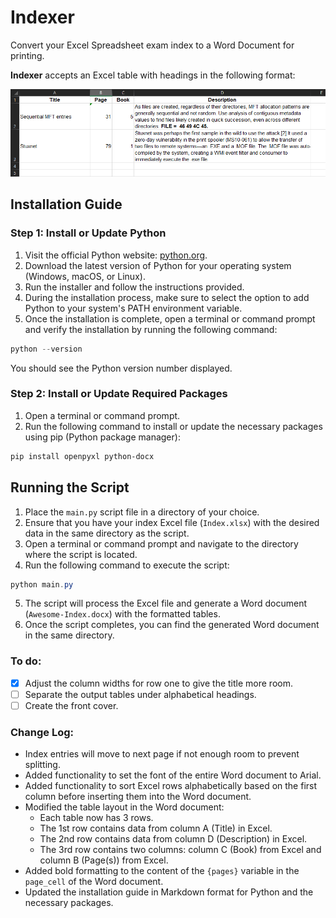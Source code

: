 # Indexer
Convert your Excel Spreadsheet exam index to a Word Document for printing.

**Indexer** accepts an Excel table with headings in the following format:

!["Excel example"](media/example.png)

## Installation Guide

### Step 1: Install or Update Python

1. Visit the official Python website: [python.org](https://www.python.org).
2. Download the latest version of Python for your operating system (Windows, macOS, or Linux).
3. Run the installer and follow the instructions provided.
4. During the installation process, make sure to select the option to add Python to your system's PATH environment variable.
5. Once the installation is complete, open a terminal or command prompt and verify the installation by running the following command:

```PowerShell
python --version
```
You should see the Python version number displayed.

### Step 2: Install or Update Required Packages

1. Open a terminal or command prompt.
2. Run the following command to install or update the necessary packages using pip (Python package manager):
```PowerShell
pip install openpyxl python-docx
```
## Running the Script

1. Place the `main.py` script file in a directory of your choice.
2. Ensure that you have your index Excel file (`Index.xlsx`) with the desired data in the same directory as the script.
3. Open a terminal or command prompt and navigate to the directory where the script is located.
4. Run the following command to execute the script:
```PowerShell
python main.py
```
5. The script will process the Excel file and generate a Word document (`Awesome-Index.docx`) with the formatted tables.
6. Once the script completes, you can find the generated Word document in the same directory.

### To do:

- [X] Adjust the column widths for row one to give the title more room.
- [ ] Separate the output tables under alphabetical headings.
- [ ] Create the front cover.

### Change Log:

- Index entries will move to next page if not enough room to prevent splitting.
- Added functionality to set the font of the entire Word document to Arial.
- Added functionality to sort Excel rows alphabetically based on the first column before inserting them into the Word document.
- Modified the table layout in the Word document:
  - Each table now has 3 rows.
  - The 1st row contains data from column A (Title) in Excel.
  - The 2nd row contains data from column D (Description) in Excel.
  - The 3rd row contains two columns: column C (Book) from Excel and column B (Page(s)) from Excel.
- Added bold formatting to the content of the `{pages}` variable in the `page_cell` of the Word document.
- Updated the installation guide in Markdown format for Python and the necessary packages.